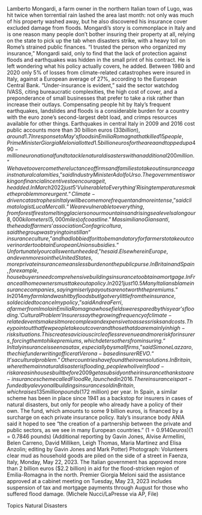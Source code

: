 Lamberto Mongardi, a farm owner in the northern Italian town of Lugo, was hit twice when torrential rain lashed the area last month: not only was much of his property washed away, but he also discovered his insurance cover excluded damage from floods.
Mongardi’s story is commonplace in Italy and is one reason many people don’t bother insuring their property at all, relying on the state to pick up the tab when disasters strike, with a heavy toll on Rome’s strained public finances.
“I trusted the person who organized my insurance,” Mongardi said, only to find that the lack of protection against floods and earthquakes was hidden in the small print of his contract. He is left wondering what his policy actually covers, he added.
Between 1980 and 2020 only 5% of losses from climate-related catastrophes were insured in Italy, against a European average of 27%, according to the European Central Bank.
“Under-insurance is evident,” said the sector watchdog IVASS, citing bureaucratic complexities, the high cost of cover, and a preponderance of small businesses that prefer to take a risk rather than increase their outlays.
Compensating people hit by Italy’s frequent earthquakes, landslides and floods is a considerable burden for a country with the euro zone’s second-largest debt load, and crimps resources available for other things.
Earthquakes in central Italy in 2009 and 2016 cost public accounts more than 30 billion euros ($33 billion), around 1.7% of national output.
In response to May’s floods in Emilia Romagna that killed 15 people, Prime Minister Giorgia Meloni allotted 1.5 billion euros for the area and topped up a 490-million euro national fund to tackle natural disasters with an additional 200 million.
“We have to overcome the reluctance of firms and families to take out insurance against natural calamities,” said Industry Minister Adolfo Urso. The government is working on financial incentives to encourage it, he added.
In March 2022 just 5% of households were covered against natural disasters, according to insurance association ANIA.
‘Vulnerable to Everything’
Rising temperatures make the problem more urgent.
“Climate-driven catastrophes in Italy will become more frequent and more intense,” said climatologist Luca Mercalli.
“We are vulnerable to everything, from forest fires to melting glaciers on our mountains and rising sea levels along our 8,000 kilometers (5,000 miles) of coastline.”
Massimiliano Giansanti, the head of farmers’ association Confagricoltura, said the group was trying to instill an “insurance culture,” and had lobbied for it to be mandatory for farmers to take out cover in order to obtain European Union subsidies.
“Unfortunately our calls went unheeded,” he said.
Elsewhere in Europe, and even more so in the United States, more private insurance means less burden on the public purse.
In Britain and Spain, for example, house buyers need comprehensive buildings insurance to obtain a mortgage. In France all homeowners must take out a policy.
In 2021 just 10.5% of Italian farmlands were insured, the sector watchdog IVASS said. In the same year the crop coverage level in the United States reached an all-time high of 74%, according to the Department of Agriculture.
Many Italians blame insurance companies, saying miserly payouts are not worth the premiums.
“In 2014 my farmland was hit by floods but I got very little from the insurance, so I decided to cancel my policy,” said Andrea Ferri, a farmer from Imola in Emilia Romagna whose fields were spared by this year’s flooding.
‘Cultural Problem’
Insurers say the growing frequency of climate-related events makes it more complex and expensive to assess risks and costs.
They point out that few people take out cover and those that do are mainly in high-risk situations. This creates a vicious circle of less revenue and more risk for insurers, forcing them to hike premiums, which deters others from insuring.
“In Italy insurance is seen as a tax, especially by small firms,” said Simone Lazzaro, the chief underwriting officer at Verona-based insurer REVO. “It’s a cultural problem.”
Other countries have found their own solutions.
In Britain, where the main natural disaster is flooding, people who live in flood-risk areas in houses built before 2009 get a subsidy on their insurance thanks to a re-insurance scheme called Flood Re, launched in 2016.
The reinsurance is part-funded by a levy on all buildings insurance sold in Britain, which raises 135 million pounds ($172 million) per year.
In Spain, a similar scheme has been in place since 1941 as a backstop for insurers in cases of natural disasters, but only for people who already have a policy of their own.
The fund, which amounts to some 9 billion euros, is financed by a surcharge on each private insurance policy.
Italy’s insurance body ANIA said it hoped to see “the creation of a partnership between the private and public sectors, as we see in many European countries.”
($1 = 0.9140 euros)
($1 = 0.7846 pounds)
(Additional reporting by Gavin Jones, Alvise Armellini, Belen Carreno, David Milliken, Leigh Thomas, Maria Martinez and Elisa Anzolin; editing by Gavin Jones and Mark Potter)
Photograph: Volunteers clear mud as household goods are piled on the side of a street in Faenza, Italy, Monday, May 22, 2023. The Italian government has approved more than 2 billion euros ($2.2 billion) in aid for the flood-stricken region of Emilia-Romagna in the north. Premier Giorgia Meloni said the assistance approved at a cabinet meeting on Tuesday, May 23, 2023 includes suspension of tax and mortgage payments through August for those who suffered flood damage. (Michele Nucci/LaPresse via AP, File)

Topics
Natural Disasters
